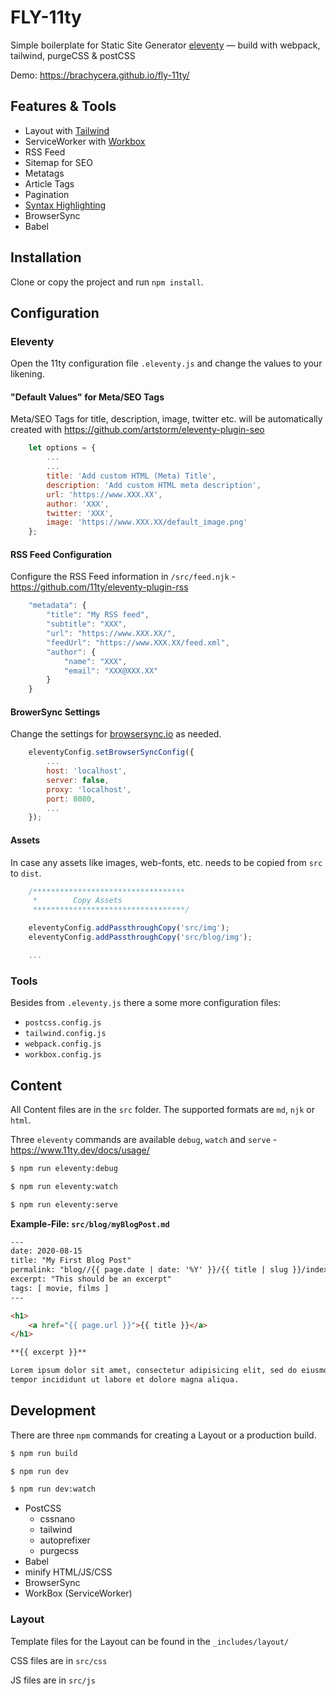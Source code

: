 # FLY-11ty

Simple boilerplate for Static Site Generator <a href="https://www.11ty.dev/">eleventy</a> &mdash; build with webpack, tailwind, purgeCSS & postCSS

Demo: https://brachycera.github.io/fly-11ty/

## Features & Tools

- Layout with [Tailwind](https://tailwindcss.com/)
- ServiceWorker with [Workbox](https://developers.google.com/web/tools/workbox/)
- RSS Feed
- Sitemap for SEO
- Metatags
- Article Tags
- Pagination
- [Syntax Highlighting](https://github.com/11ty/eleventy-plugin-syntaxhighlight)
- BrowserSync
- Babel

## Installation

Clone or copy the project and run `npm install`.

## Configuration

### Eleventy

Open the 11ty configuration file `.eleventy.js` and change the values to your likening.

#### "Default Values" for Meta/SEO Tags

Meta/SEO Tags for title, description, image, twitter etc. will be automatically created with https://github.com/artstorm/eleventy-plugin-seo

```javascript
    let options = {
        ...
        ...
        title: 'Add custom HTML (Meta) Title',
        description: 'Add custom HTML meta description',
        url: 'https://www.XXX.XX',
        author: 'XXX',
        twitter: 'XXX',
        image: 'https://www.XXX.XX/default_image.png'
    };
```

#### RSS Feed Configuration

Configure the RSS Feed information in `/src/feed.njk` - https://github.com/11ty/eleventy-plugin-rss

```javascript
    "metadata": {
        "title": "My RSS feed",
        "subtitle": "XXX",
        "url": "https://www.XXX.XX/",
        "feedUrl": "https://www.XXX.XX/feed.xml",
        "author": {
            "name": "XXX",
            "email": "XXX@XXX.XX"
        }
    }
```

#### BrowerSync Settings

Change the settings for [browsersync.io](http://browsersync.io) as needed.

```javascript
    eleventyConfig.setBrowserSyncConfig({
        ...
        host: 'localhost',
        server: false,
        proxy: 'localhost',
        port: 8080,
        ...
    });
```

#### Assets

 In case any assets like images, web-fonts, etc. needs to be copied from `src` to `dist`.

```javascript
    /**********************************
     *        Copy Assets
     **********************************/

    eleventyConfig.addPassthroughCopy('src/img');
    eleventyConfig.addPassthroughCopy('src/blog/img');

    ...
```
### Tools
Besides from `.eleventy.js` there a some more configuration files:
- `postcss.config.js`
- `tailwind.config.js`
- `webpack.config.js`
- `workbox.config.js`



## Content

All Content files are in the `src` folder. The supported formats are `md`, `njk` or `html`.

Three `eleventy` commands are available `debug`, `watch` and `serve` - https://www.11ty.dev/docs/usage/

```bash
$ npm run eleventy:debug
```

```bash
$ npm run eleventy:watch
```

```bash
$ npm run eleventy:serve
```

**Example-File: `src/blog/myBlogPost.md`**

```html
---
date: 2020-08-15
title: "My First Blog Post"
permalink: "blog//{{ page.date | date: '%Y' }}/{{ title | slug }}/index.html"
excerpt: "This should be an excerpt"
tags: [ movie, films ]
---

<h1>
    <a href="{{ page.url }}">{{ title }}</a>
</h1>

**{{ excerpt }}**

Lorem ipsum dolor sit amet, consectetur adipisicing elit, sed do eiusmod
tempor incididunt ut labore et dolore magna aliqua.
```

## Development

There are three `npm` commands for creating a Layout or a production build.

```bash
$ npm run build
```

```bash
$ npm run dev
```

```bash
$ npm run dev:watch
```

- PostCSS
    - cssnano
    - tailwind
    - autoprefixer
    - purgecss
- Babel
- minify HTML/JS/CSS
- BrowserSync
- WorkBox (ServiceWorker)

### Layout

Template files for the Layout can be found in the `_includes/layout/`

CSS files are in `src/css`

JS files are in `src/js`

